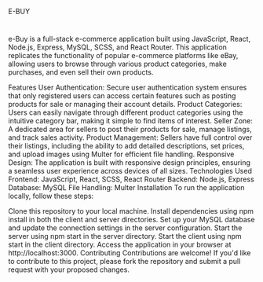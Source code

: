 E-BUY
#
e-Buy is a full-stack e-commerce application built using JavaScript, React, Node.js, Express, MySQL, SCSS, and React Router. This application replicates the functionality of popular e-commerce platforms like eBay, allowing users to browse through various product categories, make purchases, and even sell their own products.

Features
User Authentication: Secure user authentication system ensures that only registered users can access certain features such as posting products for sale or managing their account details.
Product Categories: Users can easily navigate through different product categories using the intuitive category bar, making it simple to find items of interest.
Seller Zone: A dedicated area for sellers to post their products for sale, manage listings, and track sales activity.
Product Management: Sellers have full control over their listings, including the ability to add detailed descriptions, set prices, and upload images using Multer for efficient file handling.
Responsive Design: The application is built with responsive design principles, ensuring a seamless user experience across devices of all sizes.
Technologies Used
Frontend: JavaScript, React, SCSS, React Router
Backend: Node.js, Express
Database: MySQL
File Handling: Multer
Installation
To run the application locally, follow these steps:

Clone this repository to your local machine.
Install dependencies using npm install in both the client and server directories.
Set up your MySQL database and update the connection settings in the server configuration.
Start the server using npm start in the server directory.
Start the client using npm start in the client directory.
Access the application in your browser at http://localhost:3000.
Contributing
Contributions are welcome! If you'd like to contribute to this project, please fork the repository and submit a pull request with your proposed changes.
